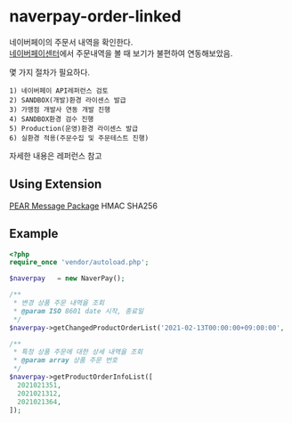 # naverpay-order-linked  
네이버페이의 주문서 내역을 확인한다.  
[네이버페이센터](https://admin.pay.naver.com/)에서 주문내역을 볼 때 보기가 불편하여 연동해보았음.

몇 가지 절차가 필요하다.

`1) 네이버페이 API레퍼런스 검토`  
`2) SANDBOX(개발)환경 라이센스 발급`  
`3) 가맹점 개발사 연동 개발 진행`  
`4) SANDBOX환경 검수 진행`  
`5) Production(운영)환경 라이센스 발급`    
`6) 실환경 적용(주문수집 및 주문테스트 진행)`  

자세한 내용은 레퍼런스 참고

## Using Extension
[PEAR Message Package](https://pear.php.net/package/Message) HMAC SHA256  

## Example
```php
<?php
require_once 'vendor/autoload.php';

$naverpay   = new NaverPay();

/**
 * 변경 상품 주문 내역을 조회
 * @param ISO 8601 date 시작, 종료일
 */
$naverpay->getChangedProductOrderList('2021-02-13T00:00:00+09:00:00', '2021-02-14T00:00:00+09:00:00');  

/**
 * 특정 상품 주문에 대한 상세 내역을 조회
 * @param array 상품 주문 번호
 */
$naverpay->getProductOrderInfoList([
  2021021351,
  2021021312,
  2021021364,
]);
```






